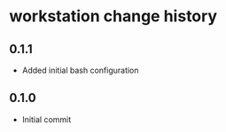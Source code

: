 # workstation change history

## 0.1.1

-   Added initial bash configuration

## 0.1.0

-   Initial commit
